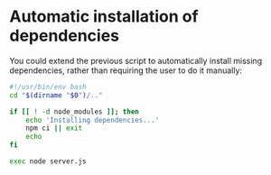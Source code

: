 # Automatic installation of dependencies

You could extend the previous script to automatically install missing dependencies, rather than requiring the user to do it manually:

```bash
#!/usr/bin/env bash
cd "$(dirname "$0")/.."

if [[ ! -d node_modules ]]; then
    echo 'Installing dependencies...'
    npm ci || exit
    echo
fi

exec node server.js
```
